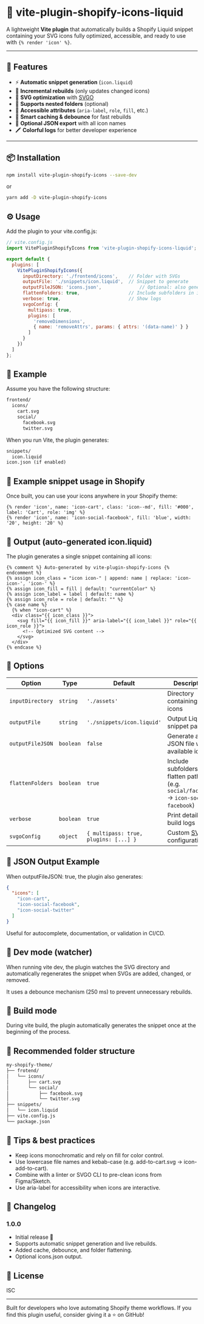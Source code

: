 # 🧩 vite-plugin-shopify-icons-liquid

A lightweight **Vite plugin** that automatically builds a Shopify Liquid snippet containing your SVG icons fully optimized, accessible, and ready to use with `{% render 'icon' %}`.

---

## 🚀 Features

- ⚡ **Automatic snippet generation** (`icon.liquid`)
- 🔁 **Incremental rebuilds** (only updates changed icons)
- 🎨 **SVG optimization** with [SVGO](https://github.com/svg/svgo)
- 📁 **Supports nested folders** (optional)
- 💬 **Accessible attributes** (`aria-label`, `role`, `fill`, etc.)
- 🧠 **Smart caching & debounce** for fast rebuilds
- 🧾 **Optional JSON export** with all icon names
- 🖍️ **Colorful logs** for better developer experience

---

## 📦 Installation

```bash
npm install vite-plugin-shopify-icons --save-dev
```
or

```bash
yarn add -D vite-plugin-shopify-icons
```

## ⚙️ Usage

Add the plugin to your vite.config.js:

```javascript
// vite.config.js
import VitePluginShopifyIcons from 'vite-plugin-shopify-icons-liquid';

export default {
  plugins: [
    VitePluginShopifyIcons({
      inputDirectory: './frontend/icons',    // Folder with SVGs
      outputFile: './snippets/icon.liquid',  // Snippet to generate
      outputFileJSON: 'icons.json',              // Optional: also generate icons.json
      flattenFolders: true,                  // Include subfolders in icon names
      verbose: true,                         // Show logs
      svgoConfig: {
        multipass: true,
        plugins: [
          'removeDimensions',
          { name: 'removeAttrs', params: { attrs: '(data-name)' } }
        ]
      }
    })
  ]
};
```

## 🧱 Example

Assume you have the following structure:

```markdown
frontend/
  icons/
    cart.svg
    social/
      facebook.svg
      twitter.svg
```

When you run Vite, the plugin generates:

```markdown
snippets/
  icon.liquid
icon.json (if enabled)
```

## 💎 Example snippet usage in Shopify

Once built, you can use your icons anywhere in your Shopify theme:

```liquid
{% render 'icon', name: 'icon-cart', class: 'icon--md', fill: '#000', label: 'Cart', role: 'img' %}
{% render 'icon', name: 'icon-social-facebook', fill: 'blue', width: '20', height: '20' %}
```

## 🧩 Output (auto-generated icon.liquid)

The plugin generates a single snippet containing all icons:

```liquid
{% comment %} Auto-generated by vite-plugin-shopify-icons {% endcomment %}
{% assign icon_class = "icon icon-" | append: name | replace: 'icon-icon-', 'icon-' %}
{% assign icon_fill = fill | default: "currentColor" %}
{% assign icon_label = label | default: name %}
{% assign icon_role = role | default: "" %}
{% case name %}
  {% when "icon-cart" %}
  <div class="{{ icon_class }}">
    <svg fill="{{ icon_fill }}" aria-label="{{ icon_label }}" role="{{ icon_role }}">
      <!-- Optimized SVG content -->
    </svg>
  </div>
{% endcase %}
```

## 🧠 Options

| Option           | Type      | Default                               | Description                                                                            |
| ---------------- | --------- | ------------------------------------- | -------------------------------------------------------------------------------------- |
| `inputDirectory` | `string`  | `'./assets'`                          | Directory containing SVG icons                                                         |
| `outputFile`     | `string`  | `'./snippets/icon.liquid'`            | Output Liquid snippet path                                                             |
| `outputFileJSON`     | `boolean` | `false`                               | Generate a JSON file with available icons                                              |
| `flattenFolders` | `boolean` | `true`                                | Include subfolders and flatten paths (e.g. `social/facebook` → `icon-social-facebook`) |
| `verbose`        | `boolean` | `true`                                | Print detailed build logs                                                              |
| `svgoConfig`     | `object`  | `{ multipass: true, plugins: [...] }` | Custom [SVGO](https://github.com/svg/svgo) configuration                               |

## 🧾 JSON Output Example

When outputFileJSON: true, the plugin also generates:

```json
{
  "icons": [
    "icon-cart",
    "icon-social-facebook",
    "icon-social-twitter"
  ]
}
```

Useful for autocomplete, documentation, or validation in CI/CD.

## 🔧 Dev mode (watcher)

When running vite dev, the plugin watches the SVG directory and automatically regenerates the snippet when SVGs are added, changed, or removed.

It uses a debounce mechanism (250 ms) to prevent unnecessary rebuilds.

## 🧱 Build mode

During vite build, the plugin automatically generates the snippet once at the beginning of the process.

## 🧩 Recommended folder structure
```markdown
my-shopify-theme/
├── frotend/
│   └── icons/
│       ├── cart.svg
│       └── social/
│           ├── facebook.svg
│           └── twitter.svg
├── snippets/
│   └── icon.liquid
├── vite.config.js
└── package.json
```

## 🧠 Tips & best practices
- Keep icons monochromatic and rely on fill for color control.
- Use lowercase file names and kebab-case (e.g. add-to-cart.svg → icon-add-to-cart).
- Combine with a linter or SVGO CLI to pre-clean icons from Figma/Sketch.
- Use aria-label for accessibility when icons are interactive.

## 💬 Changelog
### **1.0.0**
- Initial release 🎉
- Supports automatic snippet generation and live rebuilds.
- Added cache, debounce, and folder flattening.
- Optional icons.json output.

## 📄 License

ISC

----

Built for developers who love automating Shopify theme workflows. If you find this plugin useful, consider giving it a ⭐ on GitHub!
